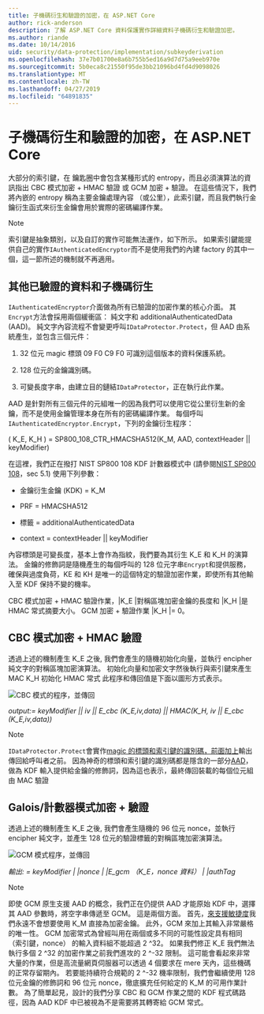 ```yaml
---
title: 子機碼衍生和驗證的加密，在 ASP.NET Core
author: rick-anderson
description: 了解 ASP.NET Core 資料保護實作詳細資料子機碼衍生和驗證加密。
ms.author: riande
ms.date: 10/14/2016
uid: security/data-protection/implementation/subkeyderivation
ms.openlocfilehash: 37e7b01700e8a6b755b5ed16a9d7d75a9eeb970e
ms.sourcegitcommit: 5b0eca8c21550f95de3bb21096bd4fd4d9098026
ms.translationtype: MT
ms.contentlocale: zh-TW
ms.lasthandoff: 04/27/2019
ms.locfileid: "64891835"
---
```

# <a name="subkey-derivation-and-authenticated-encryption-in-aspnet-core"></a>子機碼衍生和驗證的加密，在 ASP.NET Core

<a name="data-protection-implementation-subkey-derivation"></a>

大部分的索引鍵，在 鑰匙圈中會包含某種形式的 entropy，而且必須演算法的資訊指出 CBC 模式加密 + HMAC 驗證 或 GCM 加密 + 驗證。 在這些情況下，我們將內嵌的 entropy 稱為主要金鑰處理內容 （或公里），此索引鍵，而且我們執行金鑰衍生函式來衍生金鑰會用於實際的密碼編譯作業。

> [!NOTE]
> 索引鍵是抽象類別，以及自訂的實作可能無法運作，如下所示。 如果索引鍵能提供自己的實作`IAuthenticatedEncryptor`而不是使用我們的內建 factory 的其中一個，這一節所述的機制就不再適用。

<a name="data-protection-implementation-subkey-derivation-aad"></a>

## <a name="additional-authenticated-data-and-subkey-derivation"></a>其他已驗證的資料和子機碼衍生

`IAuthenticatedEncryptor`介面做為所有已驗證的加密作業的核心介面。 其`Encrypt`方法會採用兩個緩衝區： 純文字和 additionalAuthenticatedData (AAD)。 純文字內容流程不會變更呼叫`IDataProtector.Protect`，但 AAD 由系統產生，並包含三個元件：

1. 32 位元 magic 標頭 09 F0 C9 F0 可識別這個版本的資料保護系統。

2. 128 位元的金鑰識別碼。

3. 可變長度字串，由建立目的鏈結`IDataProtector`，正在執行此作業。

AAD 是針對所有三個元件的元組唯一的因為我們可以使用它從公里衍生新的金鑰，而不是使用金鑰管理本身在所有的密碼編譯作業。 每個呼叫`IAuthenticatedEncryptor.Encrypt`，下列的金鑰衍生程序：

( K_E, K_H ) = SP800_108_CTR_HMACSHA512(K_M, AAD, contextHeader || keyModifier)

在這裡，我們正在撥打 NIST SP800 108 KDF 計數器模式中 (請參閱[NIST SP800 108](http://nvlpubs.nist.gov/nistpubs/Legacy/SP/nistspecialpublication800-108.pdf)，sec 5.1) 使用下列參數：

* 金鑰衍生金鑰 (KDK) = K_M

* PRF = HMACSHA512

* 標籤 = additionalAuthenticatedData

* context = contextHeader || keyModifier

內容標頭是可變長度，基本上會作為指紋，我們要為其衍生 K_E 和 K_H 的演算法。 金鑰的修飾詞是隨機產生的每個呼叫的 128 位元字串`Encrypt`和提供服務，確保與過度負荷，KE 和 KH 是唯一的這個特定的驗證加密作業，即使所有其他輸入至 KDF 保持不變的機率。

CBC 模式加密 + HMAC 驗證作業，|K_E |對稱區塊加密金鑰的長度和 |K_H |是 HMAC 常式摘要大小。 GCM 加密 + 驗證作業 |K_H |= 0。

## <a name="cbc-mode-encryption--hmac-validation"></a>CBC 模式加密 + HMAC 驗證

透過上述的機制產生 K_E 之後, 我們會產生的隨機初始化向量，並執行 encipher 純文字的對稱區塊加密演算法。 初始化向量和加密文字然後執行與索引鍵來產生 MAC K_H 初始化 HMAC 常式 此程序和傳回值是下面以圖形方式表示。

![CBC 模式的程序，並傳回](subkeyderivation/_static/cbcprocess.png)

*output:= keyModifier || iv || E_cbc (K_E,iv,data) || HMAC(K_H, iv || E_cbc (K_E,iv,data))*

> [!NOTE]
> `IDataProtector.Protect`會實作[magic 的標頭和索引鍵的識別碼，前面加上](xref:security/data-protection/implementation/authenticated-encryption-details)輸出傳回給呼叫者之前。 因為神奇的標頭和索引鍵的識別碼都是隱含的一部分[AAD](xref:security/data-protection/implementation/subkeyderivation#data-protection-implementation-subkey-derivation-aad)，做為 KDF 輸入提供給金鑰的修飾詞，因為這也表示，最終傳回裝載的每個位元組由 MAC 驗證

## <a name="galoiscounter-mode-encryption--validation"></a>Galois/計數器模式加密 + 驗證

透過上述的機制產生 K_E 之後, 我們會產生隨機的 96 位元 nonce，並執行 encipher 純文字，並產生 128 位元的驗證標籤的對稱區塊加密演算法。

![GCM 模式程序，並傳回](subkeyderivation/_static/galoisprocess.png)

*輸出: = keyModifier | |nonce | |E_gcm （K_E，nonce 資料） | |authTag*

> [!NOTE]
> 即使 GCM 原生支援 AAD 的概念，我們正在仍提供 AAD 才能原始 KDF 中，選擇其 AAD 參數時，將空字串傳遞至 GCM。 這是兩個方面。 首先，[來支援敏捷度](xref:security/data-protection/implementation/context-headers#data-protection-implementation-context-headers)我們永遠不會想要使用 K_M 直接為加密金鑰。 此外，GCM 來加上其輸入非常嚴格的唯一性。 GCM 加密常式為曾經叫用在兩個或多不同的可能性設定具有相同 （索引鍵，nonce） 的輸入資料組不能超過 2 ^32。 如果我們修正 K_E 我們無法執行多個 2 ^32 的加密作業之前我們進攻的 2 ^-32 限制。 這可能會看起來非常大量的作業，但是高流量網頁伺服器可以透過 4 個要求在 mere 天內，這些機碼的正常存留期內。 若要能持續符合規範的 2 ^-32 機率限制，我們會繼續使用 128 位元金鑰的修飾詞和 96 位元 nonce，徹底擴充任何給定的 K_M 的可用作業計數。 為了簡單起見，設計的我們分享 CBC 和 GCM 作業之間的 KDF 程式碼路徑，因為 AAD KDF 中已被視為不是需要將其轉寄給 GCM 常式。
